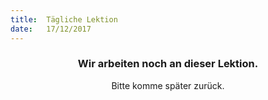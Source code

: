 ```yaml
---
title:  Tägliche Lektion
date:   17/12/2017
---
```


### <center>Wir arbeiten noch an dieser Lektion.</center>
<center>Bitte komme später zurück.</center>